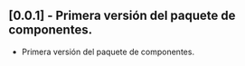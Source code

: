 ## [0.0.1] - Primera versión del paquete de componentes.

* Primera versión del paquete de componentes.

